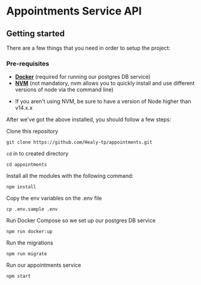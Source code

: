 # Appointments Service API

## Getting started

There are a few things that you need in order to setup the project:

### Pre-requisites

- **[Docker](https://www.docker.com/)** (required for running our postgres DB service)
- **[NVM](https://github.com/nvm-sh/nvm)** (not mandatory, nvm allows you to quickly install and use different versions of node via the command line)

* If you aren't using NVM, be sure to have a version of Node higher than v14.x.x

After we've got the above installed, you should follow a few steps:

Clone this repository 

```
git clone https://github.com/Healy-tp/appointments.git
```

`cd` in to created directory

```
cd appointments
```

Install all the modules with the following command:

```
npm install
```

Copy the env variables on the .env file

```
cp .env.sample .env
```

Run Docker Compose so we set up our postgres DB service

```
npm run docker:up
```

Run the migrations
```
npm run migrate
```

Run our appointments service

```
npm start
```
